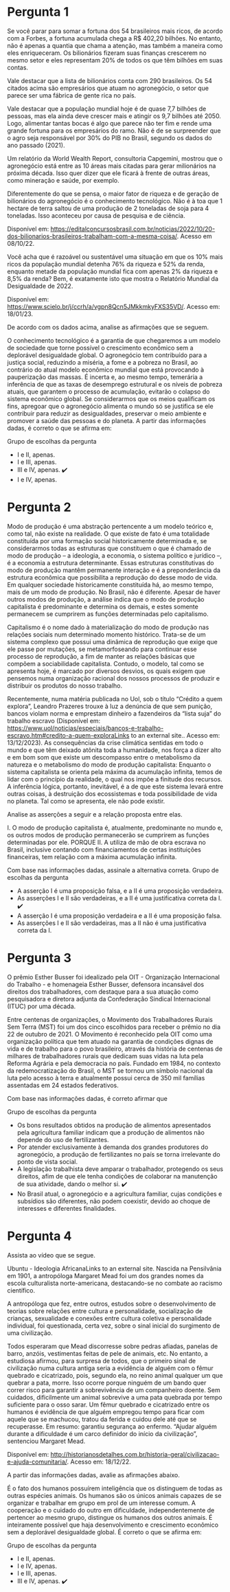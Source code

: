 # Pergunta 1
Se você parar para somar a fortuna dos 54 brasileiros mais ricos, de acordo com a Forbes, a fortuna acumulada chega a R$ 402,20 bilhões. No entanto, não é apenas a quantia que chama a atenção, mas também a maneira como eles enriqueceram. Os bilionários fizeram suas finanças crescerem no mesmo setor e eles representam 20% de todos os que têm bilhões em suas contas.

Vale destacar que a lista de bilionários conta com 290 brasileiros. Os 54 citados acima são empresários que atuam no agronegócio, o setor que parece ser uma fábrica de gente rica no país.

Vale destacar que a população mundial hoje é de quase 7,7 bilhões de pessoas, mas ela ainda deve crescer mais e atingir os 9,7 bilhões até 2050. Logo, alimentar tantas bocas é algo que parece não ter fim e rende uma grande fortuna para os empresários do ramo. Não é de se surpreender que o agro seja responsável por 30% do PIB no Brasil, segundo os dados do ano passado (2021).

Um relatório da World Wealth Report, consultoria Capgemini, mostrou que o agronegócio está entre as 10 áreas mais citadas para gerar milionários na próxima década. Isso quer dizer que ele ficará à frente de outras áreas, como mineração e saúde, por exemplo.

Diferentemente do que se pensa, o maior fator de riqueza e de geração de bilionários do agronegócio é o conhecimento tecnológico. Não é à toa que 1 hectare de terra saltou de uma produção de 2 toneladas de soja para 4 toneladas. Isso aconteceu por causa de pesquisa e de ciência.

Disponível em: <https://editalconcursosbrasil.com.br/noticias/2022/10/20-dos-bilionarios-brasileiros-trabalham-com-a-mesma-coisa/>. Acesso em 08/10/22.

Você acha que é razoável ou sustentável uma situação em que os 10% mais ricos da população mundial detenha 76% da riqueza e 52% da renda, enquanto metade da população mundial fica com apenas 2% da riqueza e 8,5% da renda? Bem, é exatamente isto que mostra o Relatório Mundial da Desigualdade de 2022.

Disponível em: <https://www.scielo.br/j/ccrh/a/vgpn8Qcn5JMkkmkyFXS35VD/>. Acesso em: 18/01/23.

De acordo com os dados acima, analise as afirmações que se seguem.

O conhecimento tecnológico é a garantia de que chegaremos a um modelo de sociedade que torne possível o crescimento econômico sem a deplorável desigualdade global.
O agronegócio tem contribuído para a justiça social, reduzindo a miséria, a fome e a pobreza no Brasil, ao contrário do atual modelo econômico mundial que está provocando à pauperização das massas.
É incerta e, ao mesmo tempo, temerária a inferência de que as taxas de desemprego estrutural e os níveis de pobreza atuais, que garantem o processo de acumulação, evitarão o colapso do sistema econômico global.
Se considerarmos que os meios qualificam os fins, apregoar que o agronegócio alimenta o mundo só se justifica se ele contribuir para reduzir as desigualdades, preservar o meio ambiente e promover a saúde das pessoas e do planeta.
A partir das informações dadas, é correto o que se afirma em:

Grupo de escolhas da pergunta

- I e II, apenas.
- I e III, apenas.
- III e IV, apenas. :heavy_check_mark: 
- I e IV, apenas.

# Pergunta 2
Modo de produção é uma abstração pertencente a um modelo teórico e, como tal, não existe na realidade. O que existe de fato é uma totalidade constituída por uma formação social historicamente determinada e, se considerarmos todas as estruturas que constituem o que é chamado de modo de produção – a ideologia, a economia, o sistema político e jurídico –, é a economia a estrutura determinante. Essas estruturas constitutivas do modo de produção mantêm permanente interação e é a preponderância da estrutura econômica que possibilita a reprodução do desse modo de vida.
Em qualquer sociedade historicamente constituída há, ao mesmo tempo, mais de um modo de produção. No Brasil, não é diferente. Apesar de haver outros modos de produção, a análise indica que o modo de produção capitalista é predominante e determina os demais, e estes somente permanecem se cumprirem as funções determinadas pelo capitalismo.

Capitalismo é o nome dado à materialização do modo de produção nas relações sociais num determinado momento histórico. Trata-se de um sistema complexo que possui uma dinâmica de reprodução que exige que ele passe por mutações, se metamorfoseando para continuar esse processo de reprodução, a fim de manter as relações básicas que compõem a sociabilidade capitalista.
Contudo, o modelo, tal como se apresenta hoje, é marcado por diversos desvios, os quais exigem que pensemos numa organização racional dos nossos processos de produzir e distribuir os produtos do nosso trabalho.

Recentemente, numa matéria publicada no Uol, sob o título “Crédito a quem explora”, Leandro Prazeres trouxe à luz a denúncia de que sem punição, bancos violam norma e emprestam dinheiro a fazendeiros da “lista suja” do trabalho escravo (Disponível em: https://www.uol/noticias/especiais/bancos-e-trabalho-escravo.htm#credito-a-quem-exploraLinks to an external site.. Acesso em: 13/12/2023).
As consequências da crise climática sentidas em todo o mundo e que têm deixado atônita toda a humanidade, nos força a dizer alto e em bom som que existe um descompasso entre o metabolismo da natureza e o metabolismo do modo de produção capitalista: Enquanto o sistema capitalista se orienta pela máxima da acumulação infinita, temos de lidar com o princípio da realidade, o qual nos impõe a finitude dos recursos. A inferência lógica, portanto, inevitável, é a de que este sistema levará entre outras coisas, à destruição dos ecossistemas e toda possibilidade de vida no planeta. Tal como se apresenta, ele não pode existir.

Analise as asserções a seguir e a relação proposta entre elas.

I. O modo de produção capitalista é, atualmente, predominante no mundo e, os outros modos de produção permanecerão se cumprirem as funções determinadas por ele.
PORQUE
II. A utiliza de mão de obra escrava no Brasil, inclusive contando com financiamentos de certas instituições financeiras, tem relação com a máxima acumulação infinita.

 

Com base nas informações dadas, assinale a alternativa correta.
Grupo de escolhas da pergunta

- A asserção I é uma proposição falsa, e a II é uma proposição verdadeira.
- As asserções I e II são verdadeiras, e a II é uma justificativa correta da I. :heavy_check_mark: 
- A asserção I é uma proposição verdadeira e a II é uma proposição falsa.
- As asserções I e II são verdadeiras, mas a II não é uma justificativa correta da I.

# Pergunta 3
O prêmio Esther Busser foi idealizado pela OIT - Organização Internacional do Trabalho - e homenageia Esther Busser, defensora incansável dos direitos dos trabalhadores, com destaque para a sua atuação como pesquisadora e diretora adjunta da Confederação Sindical Internacional (ITUC) por uma década.

Entre centenas de organizações, o Movimento dos Trabalhadores Rurais Sem Terra (MST) foi um dos cinco escolhidos para receber o prêmio no dia 22 de outubro de 2021. O Movimento é reconhecido pela OIT como uma organização política que tem atuado na garantia de condições dignas de vida e de trabalho para o povo brasileiro, através da história de centenas de milhares de trabalhadores rurais que dedicam suas vidas na luta pela Reforma Agrária e pela democracia no país. Fundado em 1984, no contexto da redemocratização do Brasil, o MST se tornou um símbolo nacional da luta pelo acesso à terra e atualmente possui cerca de 350 mil famílias assentadas em 24 estados federativos.

Com base nas informações dadas, é correto afirmar que

Grupo de escolhas da pergunta

- Os bons resultados obtidos na produção de alimentos apresentados pela agricultura familiar indicam que a produção de alimentos não depende do uso de fertilizantes.
- Por atender exclusivamente à demanda dos grandes produtores do agronegócio, a produção de fertilizantes no país se torna irrelevante do ponto de vista social.
- A legislação trabalhista deve amparar o trabalhador, protegendo os seus direitos, afim de que ele tenha condições de colaborar na manutenção de sua atividade, dando o melhor si. :heavy_check_mark: 
- No Brasil atual, o agronegócio e a agricultura familiar, cujas condições e subsídios são diferentes, não podem coexistir, devido ao choque de interesses e diferentes finalidades.

# Pergunta 4
Assista ao vídeo que se segue.

Ubuntu - Ideologia AfricanaLinks to an external site.
Nascida na Pensilvânia em 1901, a antropóloga Margaret Mead foi um dos grandes nomes da escola culturalista norte-americana, destacando-se no combate ao racismo científico.

A antropóloga que fez, entre outros, estudos sobre o desenvolvimento de teorias sobre relações entre cultura e personalidade, socialização de crianças, sexualidade e conexões entre cultura coletiva e personalidade individual, foi questionada, certa vez, sobre o sinal inicial do surgimento de uma civilização.

Todos esperaram que Mead discorresse sobre pedras afiadas, panelas de barro, anzóis, vestimentas feitas de pele de animais, etc. No entanto, a estudiosa afirmou, para surpresa de todos, que o primeiro sinal de civilização numa cultura antiga seria a evidência de alguém com o fêmur quebrado e cicatrizado, pois, segundo ela, no reino animal qualquer um que quebrar a pata, morre. Isso ocorre porque ninguém de um bando quer correr risco para garantir a sobrevivência de um companheiro doente. Sem cuidados, dificilmente um animal sobrevive a uma pata quebrada por tempo suficiente para o osso sarar. Um fêmur quebrado e cicatrizado entre os humanos é evidência de que alguém empregou tempo para ficar com aquele que se machucou, tratou da ferida e cuidou dele até que se recuperasse. Em resumo: garantiu segurança ao enfermo. “Ajudar alguém durante a dificuldade é um carco definidor do início da civilização”, sentenciou Margaret Mead.

 Disponível em: <http://historianosdetalhes.com.br/historia-geral/civilizacao-e-ajuda-comunitaria/>. Acesso em: 18/12/22.

 A partir das informações dadas, avalie as afirmações abaixo.

É o fato dos humanos possuírem inteligência que os distinguem de todas as outras espécies animais.
Os humanos são os únicos animais capazes de se organizar e trabalhar em grupo em prol de um interesse comum.
A cooperação e o cuidado do outro em dificuldade, independentemente de pertencer ao mesmo grupo, distingue os humanos dos outros animais.
É inteiramente possível que haja desenvolvimento e crescimento econômico sem a deplorável desigualdade global.
É correto o que se afirma em:

Grupo de escolhas da pergunta

- I e II, apenas.
- I e IV, apenas.
- I e III, apenas.
- III e IV, apenas. :heavy_check_mark: 

